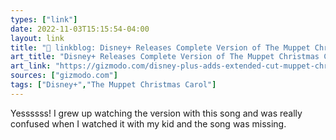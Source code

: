 ```yaml
---
types: ["link"]
date: 2022-11-03T15:15:54-04:00
layout: link
title: "🔗 linkblog: Disney+ Releases Complete Version of The Muppet Christmas Carol'"
art_title: "Disney+ Releases Complete Version of The Muppet Christmas Carol"
art_link: "https://gizmodo.com/disney-plus-adds-extended-cut-muppet-christmas-carol-1849738516"
sources: ["gizmodo.com"]
tags: ["Disney+","The Muppet Christmas Carol"]
---
```

Yessssss! I grew up watching the version with this song and was really confused when I watched it with my kid and the song was missing.
 
